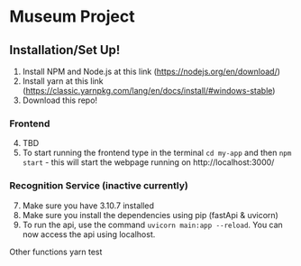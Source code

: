 # Museum Project

## Installation/Set Up!

1. Install NPM and Node.js at this link (https://nodejs.org/en/download/)
2. Install yarn at this link (https://classic.yarnpkg.com/lang/en/docs/install/#windows-stable)
3. Download this repo!

### Frontend
4. TBD
5. To start running the frontend type in the terminal `cd my-app` and then `npm start` - this will start the webpage running on http://localhost:3000/

### Recognition Service (inactive currently)
7. Make sure you have 3.10.7 installed
8. Make sure you install the dependencies using pip (fastApi & uvicorn)
9. To run the api, use the command `uvicorn main:app --reload`. You can now access the api using localhost.


Other functions
yarn test